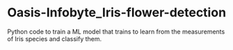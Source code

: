 # Oasis-Infobyte_Iris-flower-detection
Python code to train a ML model that trains to learn from the measurements of Iris species and classify them. 
